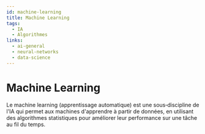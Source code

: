 ```yaml
---
id: machine-learning
title: Machine Learning
tags:
  - IA
  - Algorithmes
links:
  - ai-general
  - neural-networks
  - data-science
---
```


# Machine Learning

Le machine learning (apprentissage automatique) est une sous‑discipline de l'IA qui permet aux machines d'apprendre à partir de données, en utilisant des algorithmes statistiques pour améliorer leur performance sur une tâche au fil du temps.